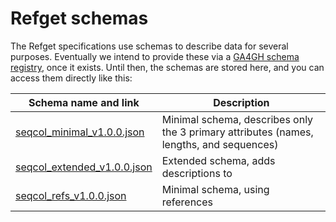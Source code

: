 # Refget schemas

The Refget specifications use schemas to describe data for several purposes. Eventually we intend to provide these via a [GA4GH schema registry](https://ga4gh.github.io/schema-registry/), once it exists. Until then, the schemas are stored here, and you can access them directly like this:


| Schema name and link         | Description                  | 
| ---------------------------- | ---------------------------- |
| [seqcol_minimal_v1.0.0.json](seqcol_minimal_v1.0.0.json) | Minimal schema, describes only the 3 primary attributes (names, lengths, and sequences) |
| [seqcol_extended_v1.0.0.json](seqcol_extended_v1.0.0.json) | Extended schema, adds descriptions to  |
| [seqcol_refs_v1.0.0.json](seqcol_refs_v1.0.0.json) | Minimal schema, using references  | 


